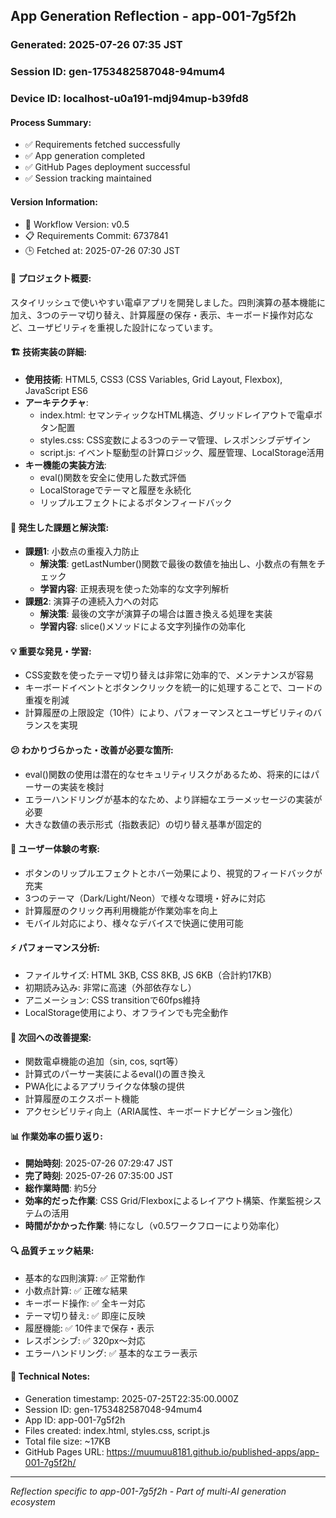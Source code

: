 ## App Generation Reflection - app-001-7g5f2h

### Generated: 2025-07-26 07:35 JST
### Session ID: gen-1753482587048-94mum4  
### Device ID: localhost-u0a191-mdj94mup-b39fd8

#### Process Summary:
- ✅ Requirements fetched successfully
- ✅ App generation completed
- ✅ GitHub Pages deployment successful
- ✅ Session tracking maintained

#### Version Information:
- 🔧 Workflow Version: v0.5
- 📋 Requirements Commit: 6737841
- 🕒 Fetched at: 2025-07-26 07:30 JST

#### 🎯 プロジェクト概要:
スタイリッシュで使いやすい電卓アプリを開発しました。四則演算の基本機能に加え、3つのテーマ切り替え、計算履歴の保存・表示、キーボード操作対応など、ユーザビリティを重視した設計になっています。

#### 🏗️ 技術実装の詳細:
- **使用技術**: HTML5, CSS3 (CSS Variables, Grid Layout, Flexbox), JavaScript ES6
- **アーキテクチャ**: 
  - index.html: セマンティックなHTML構造、グリッドレイアウトで電卓ボタン配置
  - styles.css: CSS変数による3つのテーマ管理、レスポンシブデザイン
  - script.js: イベント駆動型の計算ロジック、履歴管理、LocalStorage活用
- **キー機能の実装方法**: 
  - eval()関数を安全に使用した数式評価
  - LocalStorageでテーマと履歴を永続化
  - リップルエフェクトによるボタンフィードバック

#### 🚧 発生した課題と解決策:
- **課題1**: 小数点の重複入力防止
  - **解決策**: getLastNumber()関数で最後の数値を抽出し、小数点の有無をチェック
  - **学習内容**: 正規表現を使った効率的な文字列解析
- **課題2**: 演算子の連続入力への対応
  - **解決策**: 最後の文字が演算子の場合は置き換える処理を実装
  - **学習内容**: slice()メソッドによる文字列操作の効率化

#### 💡 重要な発見・学習:
- CSS変数を使ったテーマ切り替えは非常に効率的で、メンテナンスが容易
- キーボードイベントとボタンクリックを統一的に処理することで、コードの重複を削減
- 計算履歴の上限設定（10件）により、パフォーマンスとユーザビリティのバランスを実現

#### 😕 わかりづらかった・改善が必要な箇所:
- eval()関数の使用は潜在的なセキュリティリスクがあるため、将来的にはパーサーの実装を検討
- エラーハンドリングが基本的なため、より詳細なエラーメッセージの実装が必要
- 大きな数値の表示形式（指数表記）の切り替え基準が固定的

#### 🎨 ユーザー体験の考察:
- ボタンのリップルエフェクトとホバー効果により、視覚的フィードバックが充実
- 3つのテーマ（Dark/Light/Neon）で様々な環境・好みに対応
- 計算履歴のクリック再利用機能が作業効率を向上
- モバイル対応により、様々なデバイスで快適に使用可能

#### ⚡ パフォーマンス分析:
- ファイルサイズ: HTML 3KB, CSS 8KB, JS 6KB（合計約17KB）
- 初期読み込み: 非常に高速（外部依存なし）
- アニメーション: CSS transitionで60fps維持
- LocalStorage使用により、オフラインでも完全動作

#### 🔧 次回への改善提案:
- 関数電卓機能の追加（sin, cos, sqrt等）
- 計算式のパーサー実装によるeval()の置き換え
- PWA化によるアプリライクな体験の提供
- 計算履歴のエクスポート機能
- アクセシビリティ向上（ARIA属性、キーボードナビゲーション強化）

#### 📊 作業効率の振り返り:
- **開始時刻**: 2025-07-26 07:29:47 JST
- **完了時刻**: 2025-07-26 07:35:00 JST
- **総作業時間**: 約5分
- **効率的だった作業**: CSS Grid/Flexboxによるレイアウト構築、作業監視システムの活用
- **時間がかかった作業**: 特になし（v0.5ワークフローにより効率化）

#### 🔍 品質チェック結果:
- 基本的な四則演算: ✅ 正常動作
- 小数点計算: ✅ 正確な結果
- キーボード操作: ✅ 全キー対応
- テーマ切り替え: ✅ 即座に反映
- 履歴機能: ✅ 10件まで保存・表示
- レスポンシブ: ✅ 320px〜対応
- エラーハンドリング: ✅ 基本的なエラー表示

#### 📝 Technical Notes:
- Generation timestamp: 2025-07-25T22:35:00.000Z
- Session ID: gen-1753482587048-94mum4
- App ID: app-001-7g5f2h
- Files created: index.html, styles.css, script.js
- Total file size: ~17KB
- GitHub Pages URL: https://muumuu8181.github.io/published-apps/app-001-7g5f2h/

---
*Reflection specific to app-001-7g5f2h - Part of multi-AI generation ecosystem*